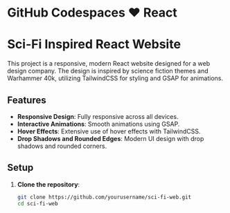 # GitHub Codespaces ♥️ React

# Sci-Fi Inspired React Website

This project is a responsive, modern React website designed for a web design company. The design is inspired by science fiction themes and Warhammer 40k, utilizing TailwindCSS for styling and GSAP for animations.

## Features

- **Responsive Design**: Fully responsive across all devices.
- **Interactive Animations**: Smooth animations using GSAP.
- **Hover Effects**: Extensive use of hover effects with TailwindCSS.
- **Drop Shadows and Rounded Edges**: Modern UI design with drop shadows and rounded corners.

## Setup

1. **Clone the repository**:
   ```bash
   git clone https://github.com/yourusername/sci-fi-web.git
   cd sci-fi-web
